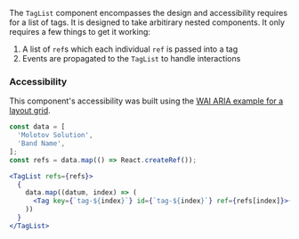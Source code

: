 The `TagList` component encompasses the design and accessibility requires for a list of tags.
It is designed to take arbitirary nested components.
It only requires a few things to get it working:

1. A list of `ref`s which each individual `ref` is passed into a tag
1. Events are propagated to the `TagList` to handle interactions

### Accessibility

This component's accessibility was built using the [WAI ARIA example for a layout grid](https://www.w3.org/TR/wai-aria-practices-1.1/examples/grid/LayoutGrids.html#ex2_label).

```jsx
const data = [
  'Molotov Solution',
  'Band Name',
];
const refs = data.map(() => React.createRef());

<TagList refs={refs}>
  {
    data.map((datum, index) => (
      <Tag key={`tag-${index}`} id={`tag-${index}`} ref={refs[index]}>{datum}</Tag>
    ))
  }
</TagList>
```
